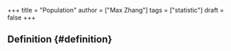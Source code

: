 +++
title = "Population"
author = ["Max Zhang"]
tags = ["statistic"]
draft = false
+++

## Definition {#definition}
